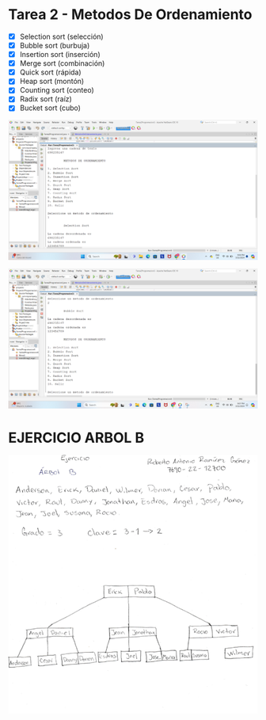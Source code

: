 # Tarea 2 - Metodos De Ordenamiento

* [x] Selection sort (selección)
* [x] Bubble sort (burbuja)
* [x] Insertion sort (inserción)
* [x] Merge sort (combinación)
* [x] Quick sort (rápida)
* [x] Heap sort (montón)
* [x] Counting sort (conteo)
* [x] Radix sort (raíz)
* [x] Bucket sort (cubo)

![Imagen](imagen1.png)

![Imagen](imagen2.png)

# EJERCICIO ARBOL B

![Imagen](EjercicioArbolB.png)


